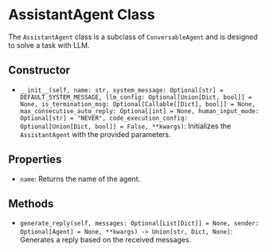 # AssistantAgent Class

The `AssistantAgent` class is a subclass of `ConversableAgent` and is designed to solve a task with LLM.

## Constructor

- `__init__(self, name: str, system_message: Optional[str] = DEFAULT_SYSTEM_MESSAGE, llm_config: Optional[Union[Dict, bool]] = None, is_termination_msg: Optional[Callable[[Dict], bool]] = None, max_consecutive_auto_reply: Optional[int] = None, human_input_mode: Optional[str] = "NEVER", code_execution_config: Optional[Union[Dict, bool]] = False, **kwargs)`: Initializes the `AssistantAgent` with the provided parameters.

## Properties

- `name`: Returns the name of the agent.

## Methods

- `generate_reply(self, messages: Optional[List[Dict]] = None, sender: Optional[Agent] = None, **kwargs) -> Union[str, Dict, None]`: Generates a reply based on the received messages.

